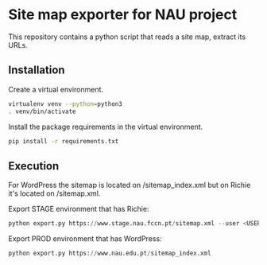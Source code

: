# Site map exporter for NAU project

This repository contains a python script that reads a site map, extract its URLs.

## Installation

Create a virtual environment.

```bash
virtualenv venv --python=python3
. venv/bin/activate
```

Install the package requirements in the virtual environment.
```bash
pip install -r requirements.txt
```

## Execution
For WordPress the sitemap is located on /sitemap_index.xml but on Richie it's located on /sitemap.xml.


Export STAGE environment that has Richie:
```python
python export.py https://www.stage.nau.fccn.pt/sitemap.xml --user <USER> --password <PASSWORD>
```

Export PROD environment that has WordPress:
```python
python export.py https://www.nau.edu.pt/sitemap_index.xml
```
